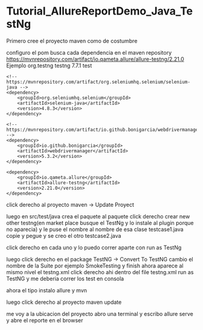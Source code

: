 # Tutorial_AllureReportDemo_Java_TestNg


Primero cree el proyecto maven como de costumbre 

configuro el pom 
busca cada dependencia en el maven repository
https://mvnrepository.com/artifact/io.qameta.allure/allure-testng/2.21.0
Ejemplo
	  <!-- https://mvnrepository.com/artifact/org.testng/testng -->
	<dependency>
	    <groupId>org.testng</groupId>
	    <artifactId>testng</artifactId>
	    <version>7.7.1</version>
	    <scope>test</scope>
	</dependency>
	
	<!-- https://mvnrepository.com/artifact/org.seleniumhq.selenium/selenium-java -->
	<dependency>
	    <groupId>org.seleniumhq.selenium</groupId>
	    <artifactId>selenium-java</artifactId>
	    <version>4.8.3</version>
	</dependency>
	
	<!-- https://mvnrepository.com/artifact/io.github.bonigarcia/webdrivermanager -->
	<dependency>
	    <groupId>io.github.bonigarcia</groupId>
	    <artifactId>webdrivermanager</artifactId>
	    <version>5.3.2</version>
	</dependency>

<!-- https://mvnrepository.com/artifact/io.qameta.allure/allure-testng -->
	<dependency>
	    <groupId>io.qameta.allure</groupId>
	    <artifactId>allure-testng</artifactId>
	    <version>2.21.0</version>
	</dependency>
	
	
click derecho al proyecto maven -> Update Proyect	
	
luego en src/test/java 
crea el paquete 
al paquete click derecho crear new other testng(en market place busque el TestNg y lo instale al plugin porque no aparecia) y le puse el nombre al nombre de esa clase testcase1.java
copie y pegue y se creo el otro testcase2.java

click derecho en cada uno y lo puedo correr aparte 
con run as TestNg

luego click derecho en el package TestNG -> Convert To TestNG
cambio el nombre de la Suite 
por ejemplo SmokeTesting y finish 
ahora aparece al mismo nivel el testng.xml
click derecho ahi dentro del file  testng.xml run as TestNG
y me deberia correr los test en consola 

ahora el tipo instalo allure y mvn 

luego click derecho al proyecto maven update 


me voy a la ubicacion del proyecto abro una terminal y escribo 
allure serve
y  abre el reporte en el browser